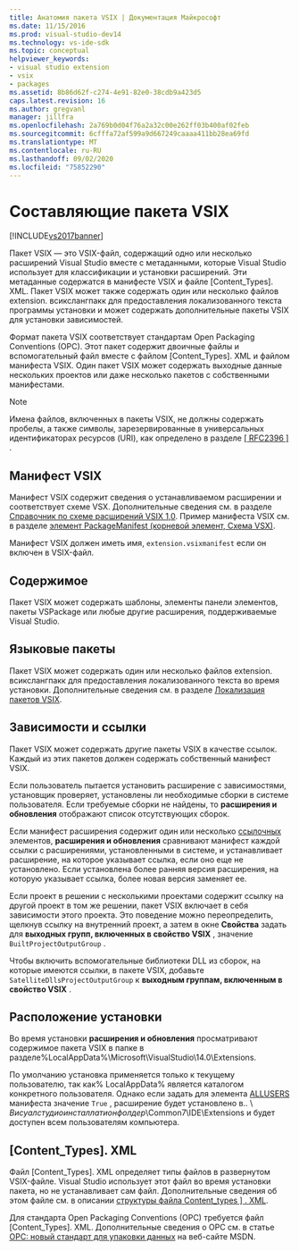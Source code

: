 ```yaml
---
title: Анатомия пакета VSIX | Документация Майкрософт
ms.date: 11/15/2016
ms.prod: visual-studio-dev14
ms.technology: vs-ide-sdk
ms.topic: conceptual
helpviewer_keywords:
- visual studio extension
- vsix
- packages
ms.assetid: 8b86d62f-c274-4e91-82e0-38cdb9a423d5
caps.latest.revision: 16
ms.author: gregvanl
manager: jillfra
ms.openlocfilehash: 2a769b0d04f76a2a32c00e262ff03b400af02feb
ms.sourcegitcommit: 6cfffa72af599a9d667249caaaa411bb28ea69fd
ms.translationtype: MT
ms.contentlocale: ru-RU
ms.lasthandoff: 09/02/2020
ms.locfileid: "75852290"
---
```

# <a name="anatomy-of-a-vsix-package"></a>Составляющие пакета VSIX
[!INCLUDE[vs2017banner](../includes/vs2017banner.md)]

Пакет VSIX — это VSIX-файл, содержащий одно или несколько расширений Visual Studio вместе с метаданными, которые Visual Studio использует для классификации и установки расширений. Эти метаданные содержатся в манифесте VSIX и файле [Content_Types]. XML. Пакет VSIX может также содержать один или несколько файлов extension. всикслангпакк для предоставления локализованного текста программы установки и может содержать дополнительные пакеты VSIX для установки зависимостей.  
  
 Формат пакета VSIX соответствует стандартам Open Packaging Conventions (OPC). Этот пакет содержит двоичные файлы и вспомогательный файл вместе с файлом [Content_Types]. XML и файлом манифеста VSIX. Один пакет VSIX может содержать выходные данные нескольких проектов или даже несколько пакетов с собственными манифестами.  
  
> [!NOTE]
> Имена файлов, включенных в пакеты VSIX, не должны содержать пробелы, а также символы, зарезервированные в универсальных идентификаторах ресурсов (URI), как определено в разделе [ \[ RFC2396 \] ](https://go.microsoft.com/fwlink/?LinkId=90339).  
  
## <a name="the-vsix-manifest"></a>Манифест VSIX  
 Манифест VSIX содержит сведения о устанавливаемом расширении и соответствует схеме VSX. Дополнительные сведения см. в разделе [Справочник по схеме расширений VSIX 1,0](https://msdn.microsoft.com/76e410ec-b1fb-4652-ac98-4a4c52e09a2b). Пример манифеста VSIX см. в разделе [элемент PackageManifest (корневой элемент, Схема VSX)](https://msdn.microsoft.com/f8ae42ba-775a-4d2b-976a-f556e147f187).  
  
 Манифест VSIX должен иметь имя, `extension.vsixmanifest` если он включен в VSIX-файл.  
  
## <a name="the-content"></a>Содержимое  
 Пакет VSIX может содержать шаблоны, элементы панели элементов, пакеты VSPackage или любые другие расширения, поддерживаемые Visual Studio.  
  
## <a name="language-packs"></a>Языковые пакеты  
 Пакет VSIX может содержать один или несколько файлов extension. всикслангпакк для предоставления локализованного текста во время установки. Дополнительные сведения см. в разделе [Локализация пакетов VSIX](../extensibility/localizing-vsix-packages.md).  
  
## <a name="dependencies-and-references"></a>Зависимости и ссылки  
 Пакет VSIX может содержать другие пакеты VSIX в качестве ссылок. Каждый из этих пакетов должен содержать собственный манифест VSIX.  
  
 Если пользователь пытается установить расширение с зависимостями, установщик проверяет, установлены ли необходимые сборки в системе пользователя. Если требуемые сборки не найдены, то **расширения и обновления** отображают список отсутствующих сборок.  
  
 Если манифест расширения содержит один или несколько [ссылочных](https://msdn.microsoft.com/32c52934-e81e-4b53-8cb6-4df45ef7bfa8) элементов, **расширения и обновления** сравнивают манифест каждой ссылки с расширениями, установленными в системе, и устанавливает расширение, на которое указывает ссылка, если оно еще не установлено. Если установлена более ранняя версия расширения, на которую указывает ссылка, более новая версия заменяет ее.  
  
 Если проект в решении с несколькими проектами содержит ссылку на другой проект в том же решении, пакет VSIX включает в себя зависимости этого проекта. Это поведение можно переопределить, щелкнув ссылку на внутренний проект, а затем в окне **Свойства** задать для **выходных групп, включенных в свойство VSIX** , значение `BuiltProjectOutputGroup` .  
  
 Чтобы включить вспомогательные библиотеки DLL из сборок, на которые имеются ссылки, в пакете VSIX, добавьте `SatelliteDllsProjectOutputGroup` к **выходным группам, включенным в свойство VSIX** .  
  
## <a name="installation-location"></a>Расположение установки  
 Во время установки **расширения и обновления** просматривают содержимое пакета VSIX в папке в разделе%LocalAppData%\Microsoft\VisualStudio\14.0\Extensions.  
  
 По умолчанию установка применяется только к текущему пользователю, так как% LocalAppData% является каталогом конкретного пользователя. Однако если задать для элемента [ALLUSERS](https://msdn.microsoft.com/ac817f50-3276-4ddb-b467-8bbb1432455b) манифеста значение `True` , расширение будет установлено в.. \\ *Висуалстудиоинсталлатионфолдер*\Common7\IDE\Extensions и будет доступен всем пользователям компьютера.  
  
## <a name="content_typesxml"></a>[Content_Types]. XML  
 Файл [Content_Types]. XML определяет типы файлов в развернутом VSIX-файле. Visual Studio использует этот файл во время установки пакета, но не устанавливает сам файл. Дополнительные сведения об этом файле см. в описании [структуры файла Content_types \] . XML](../extensibility/the-structure-of-the-content-types-dot-xml-file.md).  
  
 Для стандарта Open Packaging Conventions (OPC) требуется файл [Content_Types]. XML. Дополнительные сведения о OPC см. в статье [OPC: новый стандарт для упаковки данных](https://msdn.microsoft.com/magazine/cc163372.aspx) на веб-сайте MSDN.
